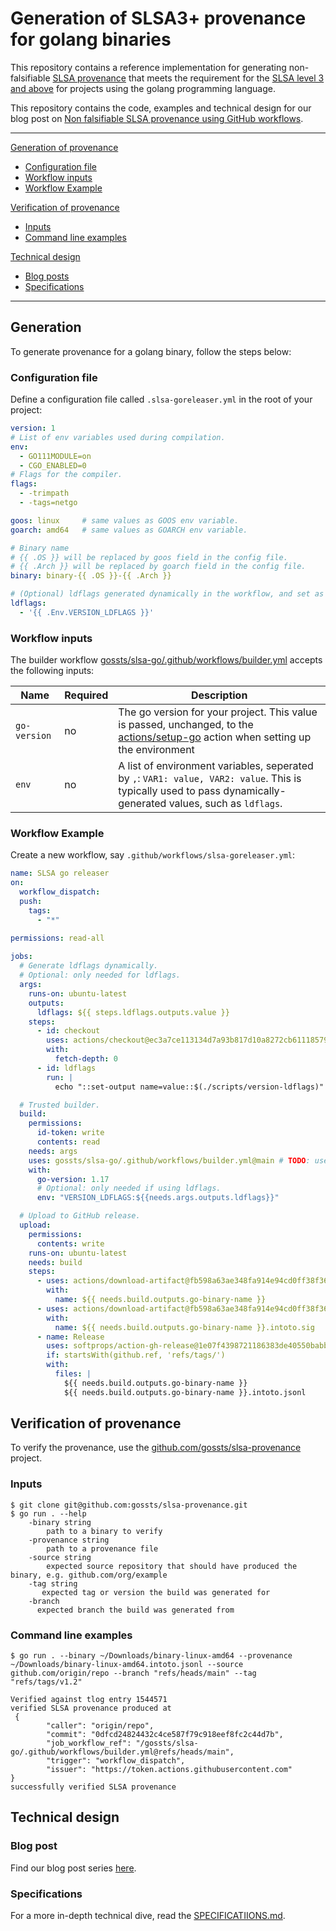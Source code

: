# Generation of SLSA3+ provenance for golang binaries
This repository contains a reference implementation for generating non-falsifiable [SLSA provenance](https://slsa.dev/) that meets the requirement for the [SLSA level 3 and above](https://slsa.dev/spec/v0.1/levels) for projects using the golang programming language.

This repository contains the code, examples and technical design for our blog post on [Non falsifiable SLSA provenance using GitHub workflows](TODO).

________
[Generation of provenance](#generation)
- [Configuration file](#configuration-file)
- [Workflow inputs](#workflow-inputs)
- [Workflow Example](#workflow-example)

[Verification of provenance](#verification)
- [Inputs](#inputs)
- [Command line examples](#command-line-example)

[Technical design](#technial-design)
- [Blog posts](#blog-posts)
- [Specifications](#specifications)
________

## Generation
To generate provenance for a golang binary, follow the steps below:

### Configuration file

Define a configuration file called `.slsa-goreleaser.yml` in the root of your project:

```yml
version: 1
# List of env variables used during compilation.
env:
  - GO111MODULE=on
  - CGO_ENABLED=0
# Flags for the compiler.
flags:
  - -trimpath
  - -tags=netgo

goos: linux     # same values as GOOS env variable. 
goarch: amd64   # same values as GOARCH env variable. 

# Binary name
# {{ .OS }} will be replaced by goos field in the config file.
# {{ .Arch }} will be replaced by goarch field in the config file.
binary: binary-{{ .OS }}-{{ .Arch }}

# (Optional) ldflags generated dynamically in the workflow, and set as the `env` input variables in the workflow. 
ldflags:
  - '{{ .Env.VERSION_LDFLAGS }}'
```

### Workflow inputs

The builder workflow [gossts/slsa-go/.github/workflows/builder.yml](.github/workflows/builder.yml) accepts the following inputs:

| Name | Required | Description |
| ----- | -------- | ----------- |
| `go-version` | no | The go version for your project. This value is passed, unchanged, to the [actions/setup-go](https://github.com/actions/setup-go) action when setting up the environment |
| `env` | no | A list of environment variables, seperated by `,`: `VAR1: value, VAR2: value`. This is typically used to pass dynamically-generated values, such as `ldflags`.|

### Workflow Example
Create a new workflow, say `.github/workflows/slsa-goreleaser.yml`:

```yaml
name: SLSA go releaser
on:
  workflow_dispatch:
  push:
    tags:
      - "*" 

permissions: read-all
      
jobs:
  # Generate ldflags dynamically.
  # Optional: only needed for ldflags.
  args:
    runs-on: ubuntu-latest
    outputs:
      ldflags: ${{ steps.ldflags.outputs.value }}
    steps:
      - id: checkout
        uses: actions/checkout@ec3a7ce113134d7a93b817d10a8272cb61118579 # v2.3.4
        with:
          fetch-depth: 0
      - id: ldflags
        run: |
          echo "::set-output name=value::$(./scripts/version-ldflags)"

  # Trusted builder.
  build:
    permissions:
      id-token: write
      contents: read
    needs: args
    uses: gossts/slsa-go/.github/workflows/builder.yml@main # TODO: use hash upon release.
    with:
      go-version: 1.17
      # Optional: only needed if using ldflags.
      env: "VERSION_LDFLAGS:${{needs.args.outputs.ldflags}}"

  # Upload to GitHub release.
  upload:
    permissions:
      contents: write
    runs-on: ubuntu-latest
    needs: build
    steps:
      - uses: actions/download-artifact@fb598a63ae348fa914e94cd0ff38f362e927b741
        with:
          name: ${{ needs.build.outputs.go-binary-name }}
      - uses: actions/download-artifact@fb598a63ae348fa914e94cd0ff38f362e927b741
        with:
          name: ${{ needs.build.outputs.go-binary-name }}.intoto.sig
      - name: Release
        uses: softprops/action-gh-release@1e07f4398721186383de40550babbdf2b84acfc5
        if: startsWith(github.ref, 'refs/tags/')
        with:
          files: |
            ${{ needs.build.outputs.go-binary-name }}
            ${{ needs.build.outputs.go-binary-name }}.intoto.jsonl
```

## Verification of provenance
To verify the provenance, use the [github.com/gossts/slsa-provenance](github.com/gossts/slsa-provenance) project. 

### Inputs
```shell
$ git clone git@github.com:gossts/slsa-provenance.git
$ go run . --help
    -binary string
    	path to a binary to verify
    -provenance string
    	path to a provenance file
    -source string
        expected source repository that should have produced the binary, e.g. github.com/org/example
    -tag string
       expected tag or version the build was generated for
    -branch
      expected branch the build was generated from       
```

### Command line examples
```shell
$ go run . --binary ~/Downloads/binary-linux-amd64 --provenance ~/Downloads/binary-linux-amd64.intoto.jsonl --source github.com/origin/repo --branch "refs/heads/main" --tag "refs/tags/v1.2"

Verified against tlog entry 1544571
verified SLSA provenance produced at 
 {
        "caller": "origin/repo",
        "commit": "0dfcd24824432c4ce587f79c918eef8fc2c44d7b",
        "job_workflow_ref": "/gossts/slsa-go/.github/workflows/builder.yml@refs/heads/main",
        "trigger": "workflow_dispatch",
        "issuer": "https://token.actions.githubusercontent.com"
}
successfully verified SLSA provenance
```

## Technical design

### Blog post
Find our blog post series [here](TODO).

### Specifications
For a more in-depth technical dive, read the [SPECIFICATIIONS.md](./SPECIFICATIIONS.md).